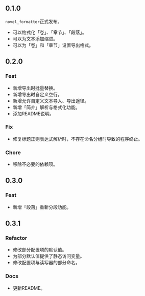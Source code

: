 ## 0.1.0

`novel_formatter`正式发布。

- 可以格式化「卷」、「章节」、「段落」。
- 可以为文本添加缩进。
- 可以为「卷」和「章节」设置导出格式。

## 0.2.0

### Feat

- 新增导出时批量替换。
- 新增导出时自定义空行。
- 新增允许自定义文本导入、导出途径。
- 新增「简介」解析与格式化功能。
- 添加README说明。

### Fix

- 修复标题正则表达式解析时，不存在命名分组时导致的程序终止。

### Chore

- 移除不必要的依赖项。

## 0.3.0

### Feat

- 新增「段落」重新分段功能。

## 0.3.1

### Refactor

- 修改部分配置项的默认值。
- 为部分默认值提供了静态访问变量。
- 修改配置项与读写器的部分命名。

### Docs

- 更新README。